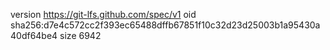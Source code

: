 version https://git-lfs.github.com/spec/v1
oid sha256:d7e4c572cc2f393ec65488dffb67851f10c32d23d25003b1a95430a40df64be4
size 6942
